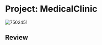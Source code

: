 # Project: MedicalClinic

![7502451](https://github.com/Slavk11/MedicalClinic/assets/105375579/704d0ba8-78f5-40d7-9844-758f95ce5ee4)


## Review

